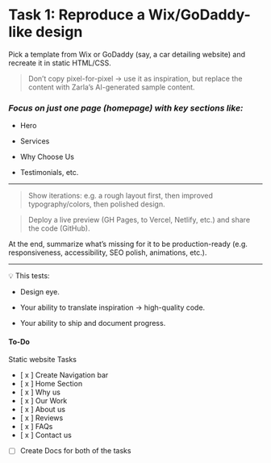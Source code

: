 # Task 1: Reproduce a Wix/GoDaddy-like design

Pick a template from Wix or GoDaddy (say, a car detailing website) and recreate it in static HTML/CSS.

> Don’t copy pixel-for-pixel → use it as inspiration, but replace the content with Zarla’s AI-generated sample content.

### _Focus on just one page (homepage) with key sections like:_

- Hero

- Services

- Why Choose Us

- Testimonials, etc.

---

> Show iterations: e.g. a rough layout first, then improved typography/colors, then polished design.

> Deploy a live preview (GH Pages, to Vercel, Netlify, etc.) and share the code (GitHub).

At the end, summarize what’s missing for it to be production-ready (e.g. responsiveness, accessibility, SEO polish, animations, etc.).

---

💡 This tests:

- Design eye.

- Your ability to translate inspiration → high-quality code.

- Your ability to ship and document progress.

#### To-Do

Static website Tasks

- [ x ] Create Navigation bar
- [ x ] Home Section
- [ x ] Why us
- [ x ] Our Work
- [ x ] About us
- [ x ] Reviews
- [ x ] FAQs
- [ x ] Contact us
- [ ] Create Docs for both of the tasks
